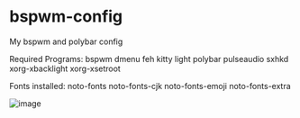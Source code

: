 # bspwm-config
My bspwm and polybar config

Required Programs:
bspwm
dmenu
feh
kitty
light
polybar
pulseaudio
sxhkd
xorg-xbacklight
xorg-xsetroot

Fonts installed:
noto-fonts
noto-fonts-cjk
noto-fonts-emoji
noto-fonts-extra

![image](https://user-images.githubusercontent.com/95054777/149671804-747a6fe0-8151-49ca-bbd5-826d6fe2a102.png)
